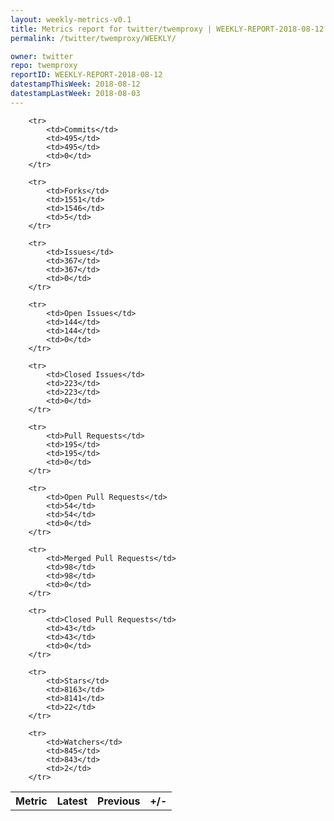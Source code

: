 ```yaml
---
layout: weekly-metrics-v0.1
title: Metrics report for twitter/twemproxy | WEEKLY-REPORT-2018-08-12
permalink: /twitter/twemproxy/WEEKLY/

owner: twitter
repo: twemproxy
reportID: WEEKLY-REPORT-2018-08-12
datestampThisWeek: 2018-08-12
datestampLastWeek: 2018-08-03
---
```




<table style="width: 100%;">
    <tr>
        <th>Metric</th>
        <th>Latest</th>
        <th>Previous</th>
        <th>+/-</th>
    </tr>

        <tr>
            <td>Commits</td>
            <td>495</td>
            <td>495</td>
            <td>0</td>
        </tr>
        
        <tr>
            <td>Forks</td>
            <td>1551</td>
            <td>1546</td>
            <td>5</td>
        </tr>
        
        <tr>
            <td>Issues</td>
            <td>367</td>
            <td>367</td>
            <td>0</td>
        </tr>
        
        <tr>
            <td>Open Issues</td>
            <td>144</td>
            <td>144</td>
            <td>0</td>
        </tr>
        
        <tr>
            <td>Closed Issues</td>
            <td>223</td>
            <td>223</td>
            <td>0</td>
        </tr>
        
        <tr>
            <td>Pull Requests</td>
            <td>195</td>
            <td>195</td>
            <td>0</td>
        </tr>
        
        <tr>
            <td>Open Pull Requests</td>
            <td>54</td>
            <td>54</td>
            <td>0</td>
        </tr>
        
        <tr>
            <td>Merged Pull Requests</td>
            <td>98</td>
            <td>98</td>
            <td>0</td>
        </tr>
        
        <tr>
            <td>Closed Pull Requests</td>
            <td>43</td>
            <td>43</td>
            <td>0</td>
        </tr>
        
        <tr>
            <td>Stars</td>
            <td>8163</td>
            <td>8141</td>
            <td>22</td>
        </tr>
        
        <tr>
            <td>Watchers</td>
            <td>845</td>
            <td>843</td>
            <td>2</td>
        </tr>
        
</table>
